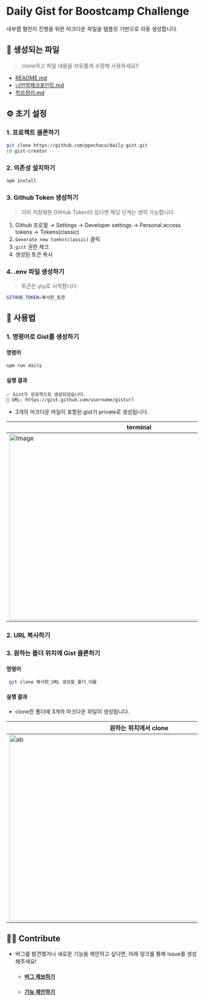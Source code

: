 # Daily Gist for Boostcamp Challenge

네부캠 챌린지 진행을 위한 마크다운 파일을 템플릿 기반으로 자동 생성합니다.

## 📂 생성되는 파일

> clone하고 파일 내용을 자유롭게 수정해 사용하세요!!

- [README.md](https://github.com/ppochaco/daily-gist/blob/main/templates/README.md)
- [나만의체크포인트.md](https://github.com/ppochaco/daily-gist/blob/main/templates/%EB%82%98%EB%A7%8C%EC%9D%98%EC%B2%B4%ED%81%AC%ED%8F%AC%EC%9D%B8%ED%8A%B8.md)
- [학습정리.md](https://github.com/ppochaco/daily-gist/blob/main/templates/%ED%95%99%EC%8A%B5%EC%A0%95%EB%A6%AC.md)

## ⚙️ 초기 설정

### 1. 프로젝트 클론하기

```bash
git clone https://github.com/ppochaco/daily-gist.git
cd gist-creator

```

### 2. 의존성 설치하기

```bash
npm install
```

### 3. Github Token 생성하기

> 이미 저장해둔 GitHub Token이 있다면 해당 단계는 생략 가능합니다.

1. Github 프로필 → Settings → Developer settings → Personal access tokens → Tokens(classic)
2. `Generate new toekn(classic)` 클릭
3. `gist` 권한 체크
4. 생성된 토큰 복사

### 4. .env 파일 생성하기

> 토큰은 `ghp`로 시작합니다.

```bash
GITHUB_TOKEN=복사한_토큰
```

## 📄 사용법

### 1. 명령어로 Gist를 생성하기

#### 명령어

```bash
npm run daily
```

#### 실행 결과

```
✅ Gist가 성공적으로 생성되었습니다.
🔗 URL: https://gist.github.com/username/gisturl
```

- 3개의 마크다운 파일이 포함된 gist가 private로 생성됩니다.

| terminal                                                                                                                           | gist                                                                                                                               |
| ---------------------------------------------------------------------------------------------------------------------------------- | ---------------------------------------------------------------------------------------------------------------------------------- |
| <img width="683" height="489" alt="Image" src="https://github.com/user-attachments/assets/de71bf92-8756-4ac3-8a0c-4de1cb6253ad" /> | <img width="928" height="457" alt="Image" src="https://github.com/user-attachments/assets/4f7aad9f-72dc-4c8f-8308-e4e4c4ed3ba7" /> |

### 2. URL 복사하기

### 3. 원하는 폴더 위치에 Gist 클론하기

#### 명령어

```bash
 git clone 복사한_URL 생성할_폴더_이름
```

#### 실행 결과

- clone한 폴더에 3개의 마크다운 파일이 생성됩니다.

| 원하는 위치에서 clone                                                                                                           | 폴더 이동 후 생성된 파일 확인                                                                                                      |
| ------------------------------------------------------------------------------------------------------------------------------- | ---------------------------------------------------------------------------------------------------------------------------------- |
| <img width="683" height="489" alt="ab" src="https://github.com/user-attachments/assets/f6d04cc7-6e25-4513-a72a-fc5f12e89be1" /> | <img width="683" height="489" alt="Image" src="https://github.com/user-attachments/assets/8280a47f-cc82-4a85-a3a1-b6aca6d4faf4" /> |

## 🙌🏻 Contribute

- 버그를 발견했거나 새로운 기능을 제안하고 싶다면, 아래 링크를 통해 Issue를 생성해주세요!

  - #### [버그 제보하기](https://github.com/ppochaco/gist-creator/issues/new?template=bug_report.md)
  - #### [기능 제안하기](https://github.com/ppochaco/gist-creator/issues/new?template=feature_request.md)
